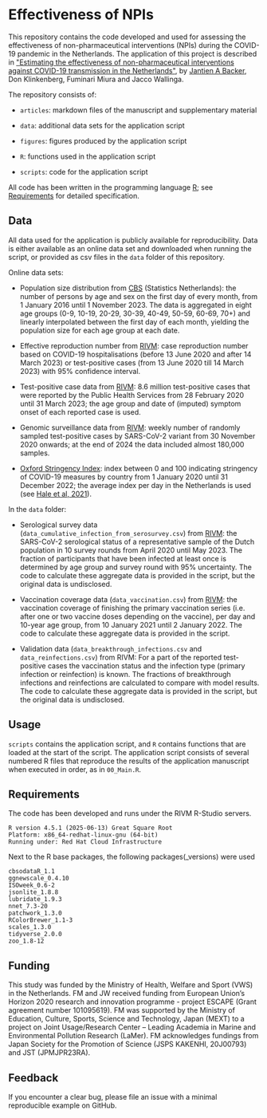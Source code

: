 # Effectiveness of NPIs

This repository contains the code developed and used for assessing the effectiveness of non-pharmaceutical interventions (NPIs) during the COVID-19 pandemic in the Netherlands. The application of this project is described in ["Estimating the effectiveness of non-pharmaceutical interventions against COVID-19 transmission in the Netherlands"](https://doi.org/10.1371/journal.pcbi.1013502), by [Jantien A Backer](mailto:jantien.backer@rivm.nl), Don Klinkenberg, Fuminari Miura and Jacco Wallinga. 

The repository consists of:

* `articles`: markdown files of the manuscript and supplementary material

* `data`: additional data sets for the application script

* `figures`: figures produced by the application script

* `R`: functions used in the application script

* `scripts`: code for the application script

All code has been written in the programming language [R](https://www.r-project.org/about.html); see [Requirements](#requirements) for detailed specification.

## Data

All data used for the application is publicly available for reproducibility. Data is either available as an online data set and downloaded when running the script, or provided as csv files in the `data` folder of this repository.

Online data sets:

* Population size distribution from [CBS](https://opendata.cbs.nl/#/CBS/nl/dataset/83482NED/table?dl=98643) (Statistics Netherlands): the number of persons by age and sex on the first day of every month, from 1 January 2016 until 1 November 2023. The data is aggregated in eight age groups (0-9, 10-19, 20-29, 30-39, 40-49, 50-59, 60-69, 70+) and linearly interpolated between the first day of each month, yielding the population size for each age group at each date.

* Effective reproduction number from [RIVM](https://data.rivm.nl/meta/srv/dut/catalog.search#/metadata/ed0699d1-c9d5-4436-8517-27eb993eab6e): case reproduction number based on COVID-19 hospitalisations (before 13 June 2020 and after 14 March 2023) or test-positive cases (from 13 June 2020 till 14 March 2023) with 95% confidence interval.

* Test-positive case data from [RIVM](https://data.rivm.nl/meta/srv/dut/catalog.search#/metadata/2c4357c8-76e4-4662-9574-1deb8a73f724): 8.6 million test-positive cases that were reported by the Public Health Services from 28 February 2020 until 31 March 2023; the age group and date of (imputed) symptom onset of each reported case is used.

* Genomic surveillance data from [RIVM](https://www.rivm.nl/corona/actueel/virusvarianten): weekly number of randomly sampled test-positive cases by SARS-CoV-2 variant from 30 November 2020 onwards; at the end of 2024 the data included almost 180,000 samples.

* [Oxford Stringency Index](https://github.com/OxCGRT): index between 0 and 100 indicating stringency of COVID-19 measures by country from 1 January 2020 until 31 December 2022; the average index per day in the Netherlands is used (see [Hale et al, 2021](https://doi.org/10.1038/s41562-021-01079-8)).


In the `data` folder:

* Serological survey data (`data_cumulative_infection_from_serosurvey.csv`) from [RIVM](https://www.rivm.nl/pienter-corona-onderzoek): the SARS-CoV-2 serological status of a representative sample of the Dutch population in 10 survey rounds from April 2020 until May 2023. The fraction of participants that have been infected at least once is determined by age group and survey round with 95% uncertainty. The code to calculate these aggregate data is provided in the script, but the original data is undisclosed.

* Vaccination coverage data (`data_vaccination.csv`) from [RIVM](https://www.rivm.nl/corona/actueel/vaccinatiecijfers): the vaccination coverage of finishing the primary vaccination series (i.e. after one or two vaccine doses depending on the vaccine), per day and 10-year age group, from 10 January 2021 until 2 January 2022. The code to calculate these aggregate data is provided in the script.

* Validation data (`data_breakthrough_infections.csv` and `data_reinfections.csv`) from RIVM: For a part of the reported test-positive cases the vaccination status and the infection type (primary infection or reinfection) is known. The fractions of breakthrough infections and reinfections are calculated to compare with model results. The code to calculate these aggregate data is provided in the script, but the original data is undisclosed.

## Usage

`scripts` contains the application script, and `R` contains functions that are loaded at the start of the script. The application script consists of several numbered R files that reproduce the results of the application manuscript when executed in order, as in `00_Main.R`.


## <a name = "requirements"></a> Requirements

The code has been developed and runs under the RIVM R-Studio servers.

```
R version 4.5.1 (2025-06-13) Great Square Root
Platform: x86_64-redhat-linux-gnu (64-bit)
Running under: Red Hat Cloud Infrastructure
```

Next to the R base packages, the following packages(_versions) were used

```
cbsodataR_1.1
ggnewscale_0.4.10
ISOweek_0.6-2
jsonlite_1.8.8
lubridate_1.9.3
nnet_7.3-20
patchwork_1.3.0
RColorBrewer_1.1-3
scales_1.3.0
tidyverse_2.0.0
zoo_1.8-12
```

## Funding

This study was funded by the Ministry of Health, Welfare and Sport (VWS) in the Netherlands. FM and JW received funding from European Union’s Horizon 2020 research and innovation programme - project ESCAPE (Grant agreement number 101095619). FM was supported by the Ministry of Education, Culture, Sports, Science and Technology, Japan (MEXT) to a project on Joint Usage/Research Center – Leading Academia in Marine and Environmental Pollution Research (LaMer). FM acknowledges fundings from Japan Society for the Promotion of Science (JSPS KAKENHI, 20J00793) and JST (JPMJPR23RA).

## Feedback

If you encounter a clear bug, please file an issue with a minimal reproducible example on GitHub.

